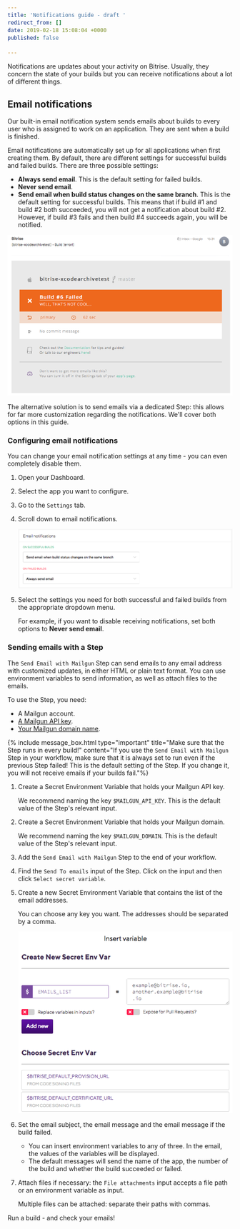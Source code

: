 ```yaml
---
title: 'Notifications guide - draft '
redirect_from: []
date: 2019-02-18 15:08:04 +0000
published: false

---
```

Notifications are updates about your activity on Bitrise. Usually, they concern the state of your builds but you can receive notifications about a lot of different things.

## Email notifications

Our built-in email notification system sends emails about builds to every user who is assigned to work on an application. They are sent when a build is finished.

Email notifications are automatically set up for all applications when first creating them. By default, there are different settings for successful builds and failed builds. There are three possible settings:

* **Always send email**. This is the default setting for failed builds.
* **Never send email**.
* **Send email when build status changes on the same branch**. This is the default setting for successful builds. This means that if build #1 and build #2 both succeeded, you will not get a notification about build #2. However, if build #3 fails and then build #4 succeeds again, you will be notified.

![](/img/email-from-bitrise.png)

The alternative solution is to send emails via a dedicated Step: this allows for far more customization regarding the notifications. We'll cover both options in this guide.

### Configuring email notifications

You can change your email notification settings at any time - you can even completely disable them.

1. Open your Dashboard.
2. Select the app you want to configure.
3. Go to the `Settings` tab.
4. Scroll down to email notifications.

   ![](/img/email-notifications.png)
5. Select the settings you need for both successful and failed builds from the appropriate dropdown menu.

   For example, if you want to disable receiving notifications, set both options to **Never send email**.

### Sending emails with a Step

The `Send Email with Mailgun` Step can send emails to any email address with customized updates, in either HTML or plain text format. You can use environment variables to send information, as well as attach files to the emails. 

To use the Step, you need:

* A Mailgun account.
* [A Mailgun API key](https://help.mailgun.com/hc/en-us/articles/203380100-Where-can-I-find-my-API-key-and-SMTP-credentials-).
* [Your Mailgun domain name](https://help.mailgun.com/hc/en-us/articles/203637190-How-do-I-add-a-domain-).

{% include message_box.html type="important" title="Make sure that the Step runs in every build!" content="If you use the `Send Email with Mailgun` Step in your workflow, make sure that it is always set to run even if the previous Step failed! This is the default setting of the Step. If you change it, you will not receive emails if your builds fail."%}

1. Create a Secret Environment Variable that holds your Mailgun API key.

   We recommend naming the key `$MAILGUN_API_KEY`. This is the default value of the Step's relevant input.
2. Create a Secret Environment Variable that holds your Mailgun domain.

   We recommend naming the key `$MAILGUN_DOMAIN`. This is the default value of the Step's relevant input.
3. Add the `Send Email with Mailgun` Step to the end of your workflow.
4. Find the `Send To emails` input of the Step. Click on the input and then click `Select secret variable`.
5. Create a new Secret Environment Variable that contains the list of the email addresses.

   You can choose any key you want. The addresses should be separated by a comma.

   ![](/img/email-list-secret.png)
6. Set the email subject, the email message and the email message if the build failed.
   * You can insert environment variables to any of three. In the email, the values of the variables will be displayed.
   * The default messages will send the name of the app, the number of the build and whether the build succeeded or failed. 
7. Attach files if necessary: the `File attachments` input accepts a file path or an environment variable as input. 

   Multiple files can be attached: separate their paths with commas. 

Run a build - and check your emails! 